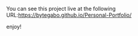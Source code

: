 You can see this project live at the following URL:https://bytegabo.github.io/Personal-Portfolio/

enjoy!